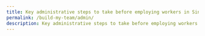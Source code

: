 ```yaml
---
title: Key administrative steps to take before employing workers in Singapore
permalink: /build-my-team/admin/
description: Key administrative steps to take before employing workers in Singapore
---
```

